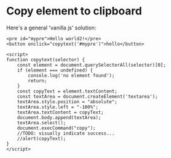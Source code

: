 # Copy element to clipboard

Here's a general 'vanilla js' solution:

	<pre id="mypre">Hello world2!</pre>
	<button onclick="copytext('#mypre')">hello</button>
	
	<script>
	function copytext(selector) {
		const element = document.querySelectorAll(selector)[0];
		if (element === undefined) {
			console.log('no element found');
			return;
		}
		const copyText = element.textContent;
		const textArea = document.createElement('textarea');
		textArea.style.position = "absolute";
		textArea.style.left = "-100%";
		textArea.textContent = copyText;
		document.body.append(textArea);
		textArea.select();
		document.execCommand("copy");
		//TODO: visually indicate success...
		//alert(copyText);
	}
	</script>
